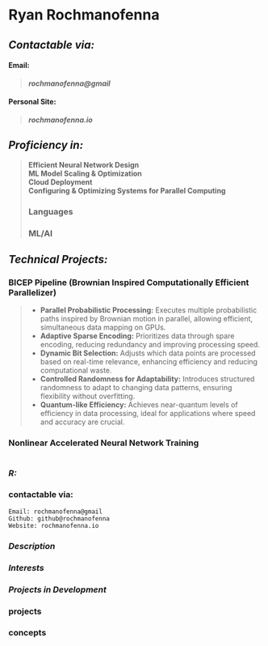 # **Ryan Rochmanofenna**

##  **_Contactable via:_**
#### **Email:**
> **_rochmanofenna@gmail_**
#### **Personal Site:**
> **_rochmanofenna.io_**

## **_Proficiency in:_** 

> **Efficient Neural Network Design**  
> **ML Model Scaling & Optimization**   
> **Cloud Deployment**  
> **Configuring & Optimizing Systems for Parallel Computing**
>
> ### Languages
> ### ML/AI 

## **_Technical Projects:_**
### BICEP Pipeline (Brownian Inspired Computationally Efficient Parallelizer) 
> - **Parallel Probabilistic Processing:** Executes multiple probabilistic paths inspired by
> Brownian motion in parallel, allowing efficient, simultaneous data mapping on GPUs.
> - **Adaptive Sparse Encoding:** Prioritizes data through spare encoding, reducing redundancy
> and improving processing speed.
> - **Dynamic Bit Selection:** Adjusts which data points are processed based on real-time relevance,
> enhancing efficiency and reducing computational waste.
> - **Controlled Randomness for Adaptability:** Introduces structured randomness to adapt to
> changing data patterns, ensuring flexibility without overfitting.
> - **Quantum-like Efficiency:** Achieves near-quantum levels of efficiency in data processing,
> ideal for applications where speed and accuracy are crucial.  
### Nonlinear Accelerated Neural Network Training
```
```
### **_R:_** 
###  contactable via: 
```
Email: rochmanofenna@gmail
Github: github@rochmanofenna
Website: rochmanofenna.io
```
### **_Description_** 

### **_Interests_**

### **_Projects in Development_**

### projects
### concepts
